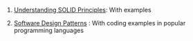 1. [Understanding SOLID Principles](https://medium.com/@shiva.kutti.kumar/understand-solid-principles-with-swift-b50c9e141445): With examples

2. [Software Design Patterns](https://refactoring.guru/design-patterns) : With coding examples in popular programming languages